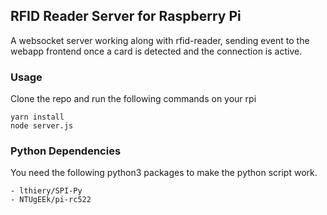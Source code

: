 ## RFID Reader Server for Raspberry Pi

A websocket server working along with rfid-reader, sending event to the webapp
frontend once a card is detected and the connection is active.

### Usage

Clone the repo and run the following commands on your rpi

```
yarn install
node server.js
```

### Python Dependencies

You need the following python3 packages to make the python script work.

```
- lthiery/SPI-Py
- NTUgEEk/pi-rc522
```
